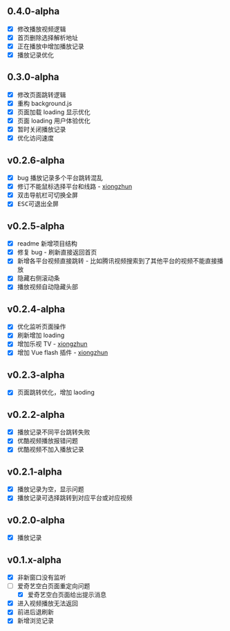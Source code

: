 ## 0.4.0-alpha

- [x] 修改播放视频逻辑
- [x] 首页删除选择解析地址
- [x] 正在播放中增加播放记录
- [x] 播放记录优化

## 0.3.0-alpha

- [x] 修改页面跳转逻辑
- [x] 重构 background.js
- [x] 页面加载 loading 显示优化
- [x] 页面 loading 用户体验优化
- [x] 暂时关闭播放记录
- [x] 优化访问速度

## v0.2.6-alpha

- [x] bug 播放记录多个平台跳转混乱
- [x] 修订不能鼠标选择平台和线路 - [xiongzhun](https://gitee.com/xz2048)
- [x] 双击导航栏可切换全屏
- [x] <kbd>ESC</kbd>可退出全屏

## v0.2.5-alpha

- [x] readme 新增项目结构
- [x] 修复 bug - 刷新直接返回首页
- [x] 新增各平台视频直接跳转 - 比如腾讯视频搜索到了其他平台的视频不能直接播放
- [x] 隐藏右侧滚动条
- [x] 播放视频自动隐藏头部

## v0.2.4-alpha

- [x] 优化监听页面操作
- [x] 刷新增加 loading
- [x] 增加乐视 TV - [xiongzhun](https://gitee.com/xz2048)
- [x] 增加 Vue flash 插件 - [xiongzhun](https://gitee.com/xz2048)

## v0.2.3-alpha

- [x] 页面跳转优化，增加 laoding

## v0.2.2-alpha

- [x] 播放记录不同平台跳转失败
- [x] 优酷视频播放报错问题
- [x] 优酷视频不加入播放记录

## v0.2.1-alpha

- [x] 播放记录为空，显示问题
- [x] 播放记录可选择跳转到对应平台或对应视频

## v0.2.0-alpha

- [x] 播放记录

## v0.1.x-alpha

- [x] 非新窗口没有监听
- [ ] 爱奇艺空白页面重定向问题
  - [x] 爱奇艺空白页面给出提示消息
- [x] 进入视频播放无法返回
- [x] 前进后退刷新
- [x] 新增浏览记录
